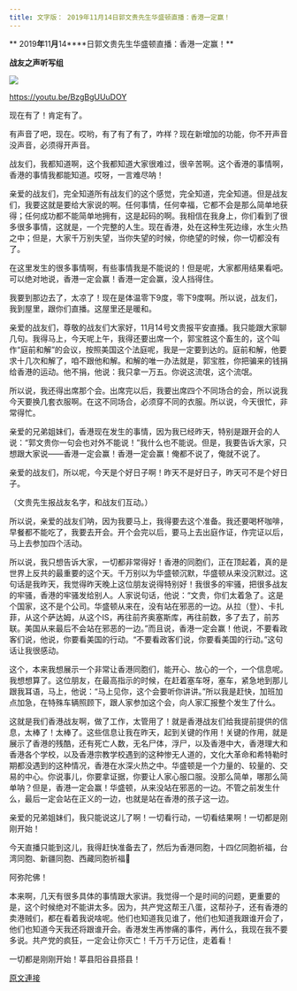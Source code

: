 ```yaml
---
title: 文字版： 2019年11月14日郭文贵先生华盛顿直播：香港一定赢！
---
```


** 2019****年****11****月****14****日郭文贵先生华盛顿直播：香港一定赢！**

**战友之声听写组**



[![](https://1.bp.blogspot.com/-GM05fLhQ2U4/Xc4rclrq5_I/AAAAAAAAAD8/z6iTQsqj5VU3nRZK6tR0-DDtE_rWdwgLACK4BGAYYCw/s400/20191114-checked.jpg)](http://1.bp.blogspot.com/-GM05fLhQ2U4/Xc4rclrq5_I/AAAAAAAAAD8/z6iTQsqj5VU3nRZK6tR0-DDtE_rWdwgLACK4BGAYYCw/s1600/20191114-checked.jpg)

https://youtu.be/BzgBgUUuDOY




现在有了！肯定有了。




有声音了吧，现在。哎哟，有了有了有了，咋样？现在新增加的功能，你不开声音没声音，必须得开声音。




战友们，我都知道啊，这个我都知道大家很难过，很辛苦啊。这个香港的事情啊，香港的事情我都能知道。哎呀，一言难尽呐！




亲爱的战友们，完全知道所有战友们的这个感觉，完全知道，完全知道。但是战友们，我要这就是要给大家说的啊。任何事情，任何幸福，它都不会是那么简单地获得；任何成功都不能简单地拥有，这是起码的啊。我相信在我身上，你们看到了很多很多事情，这就是，一个完整的人生。现在香港，处在这种生死边缘，水生火热之中；但是，大家千万别失望，当你失望的时候，你绝望的时候，你一切都没有了。




在这里发生的很多事情啊，有些事情我是不能说的！但是呢，大家都用结果看吧。可以绝对地说，香港一定会赢！香港一定会赢，没人挡得住。




我要到那边去了，太凉了！现在是体温零下9度，零下9度啊。所以说，战友们，我到屋里，跟你们直播。这屋里还是暖和。




亲爱的战友们，尊敬的战友们大家好，11月14号文贵报平安直播。我只能跟大家聊几句。我得马上，今天呢上午，我得还要出席一个，郭宝胜这个畜生的，这个叫作“庭前和解”的会议，按照美国这个法庭呢，我是一定要到达的。庭前和解，他要求十几次和解了，咱不跟他和解。和解的唯一办法就是，郭宝胜，你把骗来的钱捐给香港的运动。他不捐，他说：我只拿一万五。你说这流氓，这个流氓。




所以说，我还得出席那个会。出席完以后，我要出席四个不同场合的会，所以说我今天要换几套衣服啊。在这不同场合，必须穿不同的衣服。所以说，今天很忙，非常得忙。




亲爱的兄弟姐妹们，香港现在发生的事情，因为我已经昨天，特别是跟开会的人说：“郭文贵你一句会也对外不能说！”我什么也不能说。但是，我要告诉大家，只想跟大家说——香港一定会赢！香港一定会赢！俺都不说了，俺就不说了。




亲爱的战友们，所以呢，今天是个好日子啊！昨天不是好日子，昨天可不是个好日子。




（文贵先生报战友名字，和战友们互动。）




所以说，亲爱的战友们呐，因为我要马上，我得要去这个准备。我还要喝杯咖啡，早餐都不能吃了，我要去开会。开个会完以后，要马上去出庭作证，作完证以后，马上去参加四个活动。




所以说，我只想告诉大家，一切都非常得好！香港的同胞们，正在顶起着，真的是世界上反共的最重要的这个天。千万别以为华盛顿沉默，华盛顿从来没沉默过。这句话是我昨天，我觉得昨天晚上这位朋友说得特别好！我很多的牢骚，把很多战友的牢骚，香港的牢骚发给别人。人家说句话，他说：“文贵，你们太着急了。这是个国家，这不是个公司。华盛顿从来在，没有站在邪恶的一边。从拉（登）、卡扎菲，从这个萨达姆，从这个IS，再往前齐奥塞斯库，再往前数，多了去了，前苏联。美国从来最后不会站在邪恶的一边。”而且说，香港一定会赢！他说，不要看政客们说，他说，你要看美国的行动。“不要看政客们说，你要看美国的行动。”这句话让我很感动。




这个，本来我想展示一个非常让香港同胞们，能开心、放心的一个，一个信息呢。我想想算了。这位朋友，在最高指示的时候，在赶着塞车呀，塞车，紧急地到那儿跟我耳语，马上，他说：“马上见你，这个会要听你讲讲。”所以我是赶快，加班加点加急，在特殊车辆照顾下，跟人家参加这个会，向人家汇报整个发生了什么。




这就是我们香港战友啊，做了工作，太管用了！就是香港战友们给我提前提供的信息，太棒了！太棒了。这些信息让我在昨天，起到关键的作用！关键的作用，就是展示了香港的残酷，还有死亡人数，无名尸体，浮尸，以及香港中大，香港理大和香港各个学校，以及香港宗教学校遇到的这种惨无人道的，文化大革命和希特勒时期都没遇到的这种情况，香港在水深火热之中。华盛顿是一个力量的、较量的、交易的中心。你说事儿，你要拿证据，你要让人家心服口服。没那么简单，哪那么简单呐？但是，香港一定会赢！华盛顿，从来没站在邪恶的一边。不管之前发生什么，最后一定会站在正义的一边，也就是站在香港的孩子这一边。




亲爱的兄弟姐妹们，我只能说这儿了啊！一切看行动，一切看结果啊！一切都是刚刚开始！




今天直播只能到这儿，我得赶快准备去了，然后为香港同胞，十四亿同胞祈福，台湾同胞、新疆同胞、西藏同胞祈福🙏




阿弥陀佛！




本来啊，几天有很多具体的事情跟大家讲。我觉得一个是时间的问题，更重要的是，这个时候绝对不能讲太多。因为，共产党这帮王八蛋，这帮孙子，还有香港的卖港贼们，都在看着我说啥呢。他们也知道我见谁了，他们也知道我跟谁开会了，他们也知道今天我还将跟谁开会。香港发生再惨痛的事件，再什么，我现在我不要多说。共产党的疯狂，一定会让你灭亡！千万千万记住，走着看！




一切都是刚刚开始！莘县阳谷县搭县！

[原文連接](http://littleantvoice.blogspot.com/2019/11/20191114.html)